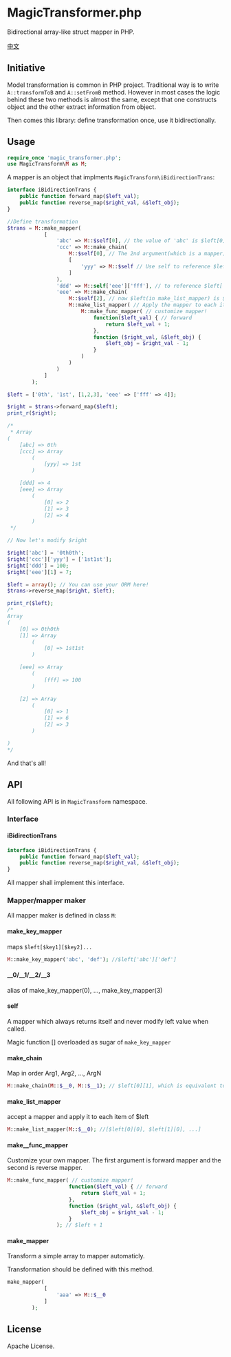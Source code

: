# MagicTransformer.php
Bidirectional array-like struct mapper in PHP. 

[中文](https://github.com/htfy96/MagicTransformer.php/tree/cn)

## Initiative
Model transformation is common in PHP project. Traditional way is to write `A::transformToB` and `A::setFromB` method. However in most cases the logic behind these two methods is almost the same, except that one constructs object and the other extract information from object.

Then comes this library: define transformation once, use it bidirectionally.

## Usage
```php
require_once 'magic_transformer.php';
use MagicTransform\M as M;
```

A mapper is an object that implments `MagicTransform\iBidirectionTrans`:

```php
interface iBidirectionTrans {
    public function forward_map($left_val);
    public function reverse_map($right_val, &$left_obj);
}
```

```php
//Define transformation
$trans = M::make_mapper(
            [
                'abc' => M::$self[0], // the value of 'abc' is $left[0]
                'ccc' => M::make_chain(
                    M::$self[0], // The 2nd argument(which is a mapper) will receive $left[1] as $left
                    [
                        'yyy' => M::$self // Use self to reference $left
                    ]
                ),
                'ddd' => M::self['eee']['fff'], // to reference $left['eee']['fff']
                'eee' => M::make_chain(
                    M::$self[2], // now $left(in make_list_mapper) is $left[2]
                    M::make_list_mapper( // Apply the mapper to each item of list
                        M::make_func_mapper( // customize mapper!
                            function($left_val) { // forward
                                return $left_val + 1;
                            },
                            function ($right_val, &$left_obj) {
                                $left_obj = $right_val - 1;
                            }
                        )
                    )
                )
            ]
        );

$left = ['0th', '1st', [1,2,3], 'eee' => ['fff' => 4]];

$right = $trans->forward_map($left);
print_r($right);

/*
 * Array
(
    [abc] => 0th
    [ccc] => Array
        (
            [yyy] => 1st
        )

    [ddd] => 4
    [eee] => Array
        (
            [0] => 2
            [1] => 3
            [2] => 4
        )
 */

// Now let's modify $right

$right['abc'] = '0th0th';
$right['ccc']['yyy'] = ['1st1st'];
$right['ddd'] = 100;
$right['eee'][1] = 7;

$left = array(); // You can use your ORM here!
$trans->reverse_map($right, $left);

print_r($left);
/*
Array
(
    [0] => 0th0th
    [1] => Array
        (
            [0] => 1st1st
        )

    [eee] => Array
        (
            [fff] => 100
        )

    [2] => Array
        (
            [0] => 1
            [1] => 6
            [2] => 3
        )

)
*/
```

And that's all!

## API

All following API is in `MagicTransform` namespace.
### Interface
#### iBidirectionTrans
```php
interface iBidirectionTrans {
    public function forward_map($left_val);
    public function reverse_map($right_val, &$left_obj);
}
```

All mapper shall implement this interface.

### Mapper/mapper maker
All mapper maker is defined in class `M`:
#### make_key_mapper
maps `$left[$key1][$key2]...`

```php
M::make_key_mapper('abc', 'def'); //$left['abc']['def']
```

#### __0/__1/__2/__3
alias of make_key_mapper(0), ..., make_key_mapper(3)

#### self
A mapper which always returns itself and never modify left value when called.

Magic function [] overloaded as sugar of `make_key_mapper`

#### make_chain
Map in order Arg1, Arg2, ..., ArgN

```php
M::make_chain(M::$__0, M::$__1); // $left[0][1], which is equivalent to make_key_mapper(0, 1)
```

#### make_list_mapper
accept a mapper and apply it to each item of $left

```php
M::make_list_mapper(M::$__0); //[$left[0][0], $left[1][0], ...]
```

#### make__func_mapper
Customize your own mapper. The first argument is forward mapper and the second is reverse mapper.

```php
M::make_func_mapper( // customize mapper!
                    function($left_val) { // forward
                        return $left_val + 1;
                    },
                    function ($right_val, &$left_obj) {
                        $left_obj = $right_val - 1;
                    }
                ); // $left + 1
```

#### make_mapper
Transform a simple array to mapper automaticly.

Transformation should be defined with this method.

```php
make_mapper(
            [
                'aaa' => M::$__0
            ]
        );
```

## License

Apache License.

